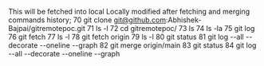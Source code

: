 This will be fetched into local
Locally modified after fetching and merging
commands history;
   70  git clone git@github.com:Abhishek-Bajpai/gitremotepoc.git
   71  ls -l
   72  cd gitremotepoc/
   73  ls
   74  ls -la
   75  git log
   76  git fetch
   77  ls -l
   78  git fetch origin
   79  ls -l
   80  git status
   81  git log --all --decorate --oneline --graph
   82  git merge origin/main
   83  git status
   84  git log --all --decorate --oneline --graph